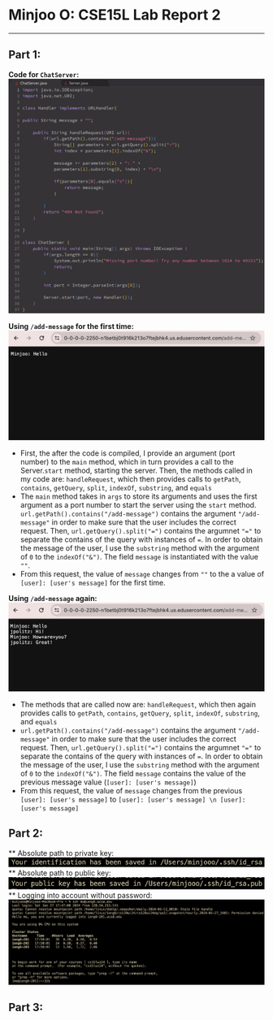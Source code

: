 # Minjoo O: CSE15L Lab Report 2
---
## Part 1:
**Code for `ChatServer`:** \
![chatserver-code](chatserver-code.png)

**Using `/add-message` for the first time:** \
![add-message-once](add-message-once.png)
* First, the after the code is compiled, I provide an argument (port number) to the `main` method, which in turn provides a call to the Server.`start` method, starting the server. Then, the methods called in my code are: `handleRequest`, which then provides calls to `getPath`, `contains`, `getQuery`, `split`, `indexOf`, `substring`, and `equals`
* The `main` method takes in `args` to store its arguments and uses the first argument as a port number to start the server using the `start` method. `url.getPath().contains("/add-message")` contains the argument `"/add-message"` in order to make sure that the user includes the correct request. Then, `url.getQuery().split("=")` contains the argumnet `"="` to separate the contains of the query with instances of `=`. In order to obtain the message of the user, I use the `substring` method with the argument of `0` to the `indexOf("&")`. The field `message` is instantiated with the value `""`.
* From this request, the value of `message` changes from `""` to the a value of `[user]: [user's message]` for the first time. 
  
**Using `/add-message` again:** \
![add-message-again](add-message-again.png)
* The methods that are called now are: `handleRequest`, which then again provides calls to `getPath`, `contains`, `getQuery`, `split`, `indexOf`, `substring`, and `equals`
* `url.getPath().contains("/add-message")` contains the argument `"/add-message"` in order to make sure that the user includes the correct request. Then, `url.getQuery().split("=")` contains the argumnet `"="` to separate the contains of the query with instances of `=`. In order to obtain the message of the user, I use the `substring` method with the argument of `0` to the `indexOf("&")`. The field `message` contains the value of the previous message value (`[user]: [user's message]`)
* From this request, the value of `message` changes from the previous `[user]: [user's message]` to `[user]: [user's message] \n [user]: [user's message]`

## Part 2:
** Absolute path to private key:
![path-private-key](path-private-key.png)
** Absolute path to public key:
![path-public-key](path-public-key.png)
** Logging into account without password:
![log-without-pass](log-without-pass.png)

## Part 3:

